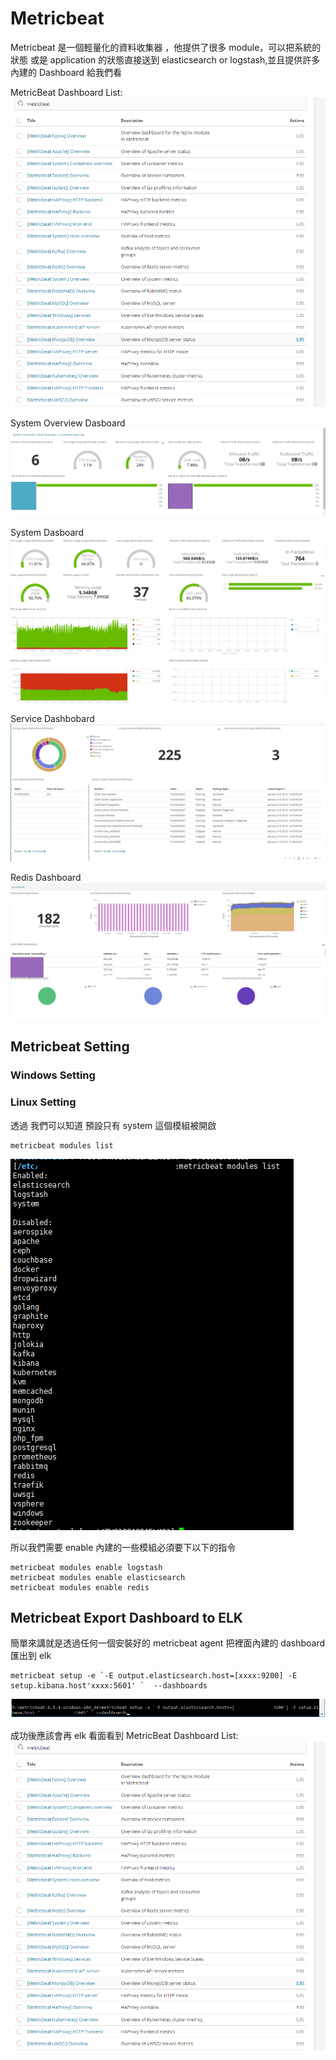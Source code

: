 # Metricbeat

Metricbeat 是一個輕量化的資料收集器 ，他提供了很多 module，可以把系統的狀態 或是 application 的狀態直接送到 elasticsearch or logstash,並且提供許多內建的 Dashboard 給我們看

MetricBeat Dashboard List:
![image](../images/metricbeat/dashboard.png)

System Overview Dasboard
![image](../images/metricbeat/systemoverviewdashboard.png)

System Dasboard
![image](../images/metricbeat/sysdashboard.png)

Service Dashbobard
![image](../images/metricbeat/servicedashboard.png)

Redis Dashboard
![image](../images/metricbeat/redisdashboard.png)

## Metricbeat Setting

### Windows Setting

### Linux Setting

透過 我們可以知道 預設只有 system 這個模組被開啟

```
metricbeat modules list
```

![image](../images/metricbeat/moduleslist.png)

所以我們需要 enable 內建的一些模組必須要下以下的指令

```
metricbeat modules enable logstash
metricbeat modules enable elasticsearch
metricbeat modules enable redis
```

## Metricbeat Export Dashboard to ELK

簡單來講就是透過任何一個安裝好的 metricbeat agent 把裡面內建的 dashboard 匯出到 elk

```
metricbeat setup -e `-E output.elasticsearch.host=[xxxx:9200] -E setup.kibana.host'xxxx:5601' `  --dashboards
```

![image](../images/metricbeat/exportdashboard.png)

成功後應該會再 elk 看面看到
MetricBeat Dashboard List:
![image](../images/metricbeat/dashboard.png)
